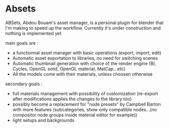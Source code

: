 <h1>Absets</h1>

ABSets, Abdou Bouam's asset manager, is a personal plugin for blender that I'm making to speed up the workflow.
Currently it's under construction and nothing is implemented yet

main goals are :<ul>
<li>a functionnal asset manager with basic operations (export, import, edit)</li>
<li>Automatic asset exportation to libraries, no need for switching scenes</li>
<li>Automatic thumbnail generation with choice of the render engine (BI, Cycles, OpenGL solid, OpenGL material, MatCap...etc)</li>
<li>All the models come with their materials, unless choosen otherwise</li>
</ul>
secondary goals :<ul>
<li>full materials management with possibility of customization (re-export after modifications applies the changes to the library too)</li>
<li>possibly become a replacement for "node presets" by Campbell Barton with more features (subcategories, show only compatible nodes...(no compositor node groups inside material editor for example))</li>
<li>light setups and backgrounds</li>
</ul>

